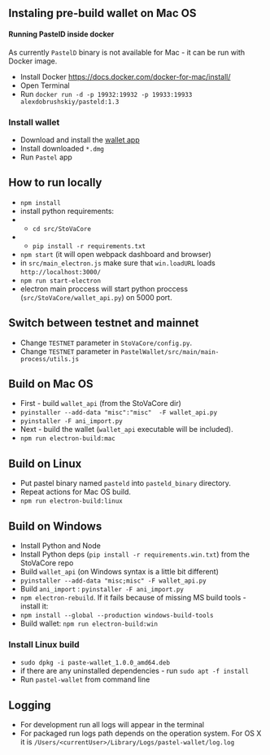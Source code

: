 ## Instaling pre-build wallet on Mac OS

#### Running PastelD inside docker

As currently `PastelD` binary is not available for Mac - it can be run with Docker image.
 - Install Docker https://docs.docker.com/docker-for-mac/install/
 - Open Terminal
 - Run `docker run -d -p 19932:19932 -p 19933:19933 alexdobrushskiy/pasteld:1.3`

### Install wallet
 - Download and install the [wallet app](https://dobrushskiy.name/static/pastel_build/Pastel-1.0.1.dmg)
 - Install downloaded `*.dmg`
 - Run `Pastel` app

## How to run locally
 
 - `npm install`
 - install python requirements:
 - - `cd src/StoVaCore`
 - - `pip install -r requirements.txt`
 - `npm start` (it will open webpack dashboard and browser)
 - in `src/main_electron.js` make sure that `win.loadURL` loads `http://localhost:3000/`
 - `npm run start-electron`
 - electron main proccess will start python proccess (`src/StoVaCore/wallet_api.py`) on 5000 port.

## Switch between testnet and mainnet
 - Change `TESTNET` parameter in `StoVaCore/config.py`. 
 - Change `TESTNET` parameter in `PastelWallet/src/main/main-process/utils.js`


## Build on Mac OS
 - First - build `wallet_api` (from the StoVaCore dir)
 - `pyinstaller --add-data "misc":"misc"  -F wallet_api.py`
 - `pyinstaller -F ani_import.py`
 - Next - build the wallet (`wallet_api` executable will be included).
 - `npm run electron-build:mac`
 
## Build on Linux
 - Put pastel binary named `pasteld` into `pasteld_binary` directory.
 - Repeat actions for Mac OS build.
 - `npm run electron-build:linux`
 
## Build on Windows
 - Install Python and Node
 - Install Python deps (`pip install -r requirements.win.txt`) from the StoVaCore repo
 - Build `wallet_api` (on Windows syntax is a little bit different)
 - `pyinstaller --add-data "misc;misc" -F wallet_api.py`
 - Build `ani_import` : `pyinstaller -F ani_import.py`
 - `npm electron-rebuild`. If it fails because of missing MS build tools - install it:
 - `npm install --global --production windows-build-tools`
 - Build wallet: `npm run electron-build:win`
  
### Install Linux build
 - `sudo dpkg -i paste-wallet_1.0.0_amd64.deb`
 - if there are any uninstalled dependencies - run `sudo apt -f install`
 - Run `pastel-wallet` from command line

## Logging
 - For development run all logs will appear in the terminal
 - For packaged run logs path depends on the operation system. For OS X it is `/Users/<currentUser>/Library/Logs/pastel-wallet/log.log`
